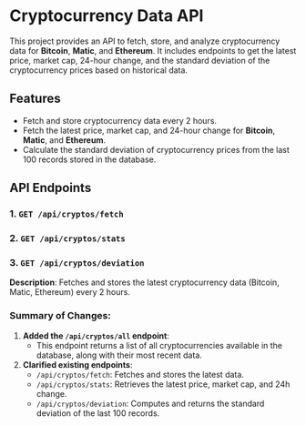 # Cryptocurrency Data API

This project provides an API to fetch, store, and analyze cryptocurrency data for **Bitcoin**, **Matic**, and **Ethereum**. It includes endpoints to get the latest price, market cap, 24-hour change, and the standard deviation of the cryptocurrency prices based on historical data.

## Features

- Fetch and store cryptocurrency data every 2 hours.
- Fetch the latest price, market cap, and 24-hour change for **Bitcoin**, **Matic**, and **Ethereum**.
- Calculate the standard deviation of cryptocurrency prices from the last 100 records stored in the database.

## API Endpoints

### 1. `GET /api/cryptos/fetch`
### 2. `GET /api/cryptos/stats`
### 3. `GET /api/cryptos/deviation`

**Description**: Fetches and stores the latest cryptocurrency data (Bitcoin, Matic, Ethereum) every 2 hours.

### Summary of Changes:
1. **Added the `/api/cryptos/all` endpoint**: 
   - This endpoint returns a list of all cryptocurrencies available in the database, along with their most recent data.
2. **Clarified existing endpoints**: 
   - `/api/cryptos/fetch`: Fetches and stores the latest data.
   - `/api/cryptos/stats`: Retrieves the latest price, market cap, and 24h change.
   - `/api/cryptos/deviation`: Computes and returns the standard deviation of the last 100 records.
  

